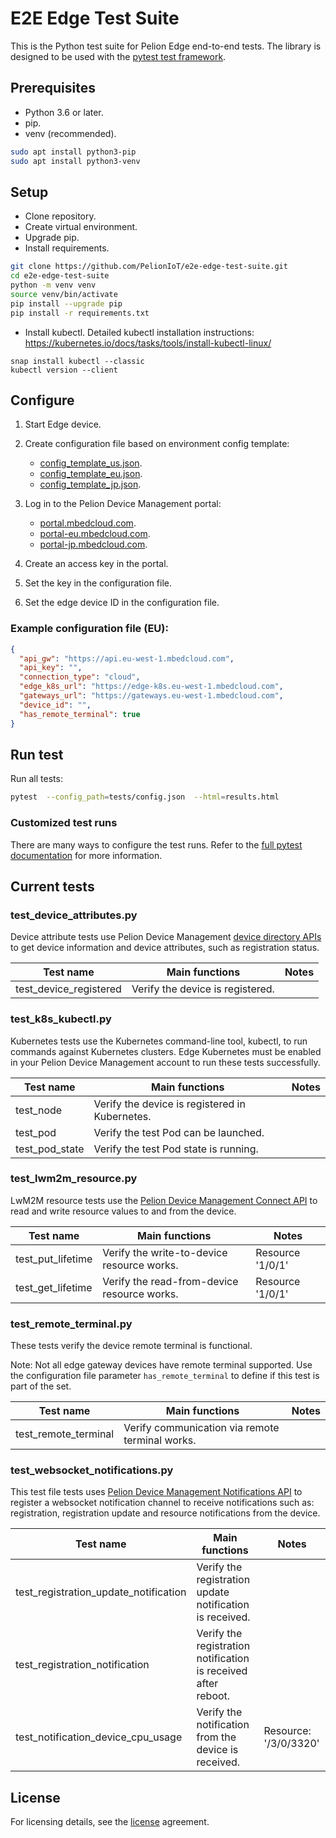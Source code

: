 # E2E Edge Test Suite

This is the Python test suite for Pelion Edge end-to-end tests. The library is designed to be used with
the [pytest test framework](https://docs.pytest.org/en/latest/).

## Prerequisites

* Python 3.6 or later.
* pip.
* venv (recommended).

```bash
sudo apt install python3-pip
sudo apt install python3-venv
```
## Setup

* Clone repository.
* Create virtual environment.
* Upgrade pip.
* Install requirements.


```bash
git clone https://github.com/PelionIoT/e2e-edge-test-suite.git
cd e2e-edge-test-suite
python -m venv venv
source venv/bin/activate
pip install --upgrade pip
pip install -r requirements.txt
```
* Install kubectl.
Detailed kubectl installation instructions:
  https://kubernetes.io/docs/tasks/tools/install-kubectl-linux/
```
snap install kubectl --classic
kubectl version --client
```

## Configure

1. Start Edge device.
1. Create configuration file based on environment config template:
    * [config_template_us.json](https://github.com/PelionIoT/pelion-e2e-edge-python-test-suite/blob/main/tests/config_template_us.json).
    * [config_template_eu.json](https://github.com/PelionIoT/pelion-e2e-edge-python-test-suite/blob/main/tests/config_template_eu.json).
    * [config_template_jp.json](https://github.com/PelionIoT/pelion-e2e-edge-python-test-suite/blob/main/tests/config_template_jp.json).
1. Log in to the Pelion Device Management portal:
    * [portal.mbedcloud.com](https://portal.mbedcloud.com).
    * [portal-eu.mbedcloud.com](https://portal-eu.mbedcloud.com/).
    * [portal-jp.mbedcloud.com](https://portal-jp.mbedcloud.com/).
      
1. Create an access key in the portal.
1. Set the key in the configuration file.
1. Set the edge device ID in the configuration file.

### Example configuration file (EU):

```json
{
  "api_gw": "https://api.eu-west-1.mbedcloud.com",
  "api_key": "",
  "connection_type": "cloud",
  "edge_k8s_url": "https://edge-k8s.eu-west-1.mbedcloud.com",
  "gateways_url": "https://gateways.eu-west-1.mbedcloud.com",
  "device_id": "",
  "has_remote_terminal": true
}
```

## Run test

Run all tests:

```bash
pytest  --config_path=tests/config.json  --html=results.html

```

### Customized test runs

There are many ways to configure the test runs. Refer to the [full pytest documentation](https://docs.pytest.org/en/latest/contents.html) for more information.


## Current tests
### test_device_attributes.py 

Device attribute tests use Pelion Device Management [device directory APIs](https://developer.pelion.com/docs/device-management-api/device-directory/) to get device information and device attributes, such as registration status. 


 Test name                        | Main functions                                        | Notes                        |
| ------------------------------- | ------------------------------------------------------| -----------------------------|
| test_device_registered          | Verify the device is registered.                      |                              |

### test_k8s_kubectl.py

Kubernetes tests use the Kubernetes command-line tool, kubectl, to run commands against Kubernetes clusters.
Edge Kubernetes must be enabled in your Pelion Device Management account to run these tests successfully.

 Test name                        | Main functions                                        | Notes                        |
| ------------------------------- | ------------------------------------------------------| -----------------------------|
| test_node                       | Verify the device is registered in Kubernetes.        |                              |
| test_pod                        | Verify the test Pod can be launched.                  |                              |
| test_pod_state                  | Verify the test Pod state is running.                 |                              |


### test_lwm2m_resource.py

LwM2M resource tests use the [Pelion Device Management Connect API](https://developer.pelion.com/docs/device-management-api/connect/)
to read and write resource values to and from the device.

 Test name                        | Main functions                                        | Notes                        |
| ------------------------------- | ------------------------------------------------------| -----------------------------|
| test_put_lifetime               | Verify the write-to-device resource works.            | Resource '1/0/1'             |
| test_get_lifetime               | Verify the read-from-device resource works.           | Resource '1/0/1'             |


### test_remote_terminal.py 

These tests verify the device remote terminal is functional.

Note: Not all edge gateway devices have remote terminal supported.
Use the configuration file parameter `has_remote_terminal` to define if this test is part of the set.

 Test name                        | Main functions                                        | Notes                        |
| ------------------------------- | ------------------------------------------------------| -----------------------------|
| test_remote_terminal            | Verify communication via remote terminal works.       |                              |

### test_websocket_notifications.py 

This test file tests uses [Pelion Device Management Notifications API](https://developer.pelion.com/docs/device-management-api/notifications/)
to register a websocket notification channel to receive notifications such as:
registration, registration update and resource notifications from the device.

 Test name                                | Main functions                                                      | Notes                        |
| ----------------------------------------| --------------------------------------------------------------------| -----------------------------|
| test_registration_update_notification   | Verify the registration update notification is received.            |                              |
| test_registration_notification          | Verify the registration notification is received after reboot.      |                              |
| test_notification_device_cpu_usage      | Verify the notification from the device is received.                | Resource: '/3/0/3320'        | 

## License

For licensing details, see the [license](https://github.com/PelionIoT/pelion-e2e-edge-python-test-suite/blob/main/LICENSE) agreement.
